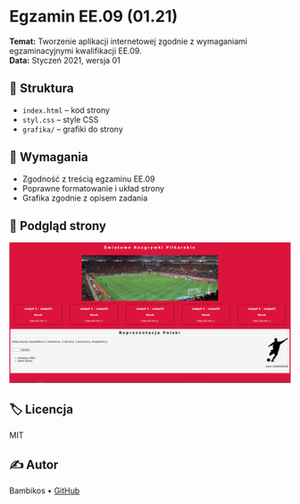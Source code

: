 # Egzamin EE.09 (01.21)

**Temat:** Tworzenie aplikacji internetowej zgodnie z wymaganiami egzaminacyjnymi kwalifikacji EE.09.  
**Data:** Styczeń 2021, wersja 01

## 📁 Struktura
- `index.html` – kod strony
- `styl.css` – style CSS
- `grafika/` – grafiki do strony

## 🧩 Wymagania
- Zgodność z treścią egzaminu EE.09
- Poprawne formatowanie i układ strony
- Grafika zgodnie z opisem zadania

## 📸 Podgląd strony
![Podgląd strony](Screenshots/Podglad_strony.png)

## 🏷️ Licencja
MIT

## ✍️ Autor
Bambikos • [GitHub](https://github.com/Bambikos)
